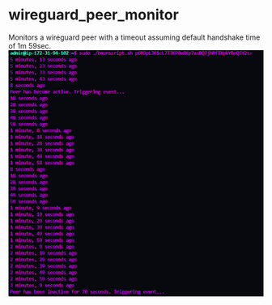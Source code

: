 # wireguard_peer_monitor
Monitors a wireguard peer with a timeout assuming default handshake time of 1m 59sec. 
![Peer Monitor](https://raw.githubusercontent.com/orionnelson/wireguard_peer_monitor/main/Monitor.png)
